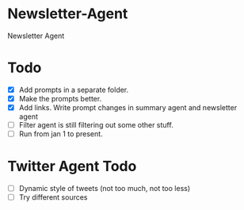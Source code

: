 # Newsletter-Agent
Newsletter Agent



# Todo
- [x] Add prompts in a separate folder. 
- [x] Make the prompts better.
- [x] Add links. Write prompt changes in summary agent and newsletter agent
- [ ] Filter agent is still filtering out some other stuff.
- [ ] Run from jan 1 to present.

# Twitter Agent Todo
- [ ] Dynamic style of tweets (not too much, not too less)
- [ ] Try different sources
